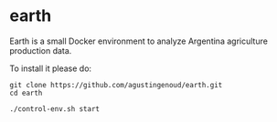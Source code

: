 # earth

Earth is a small Docker environment to analyze Argentina agriculture production data.

To install it please do:

```shell
git clone https://github.com/agustingenoud/earth.git
cd earth

./control-env.sh start
```
